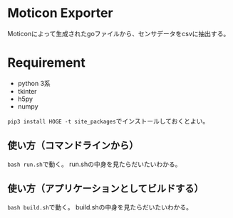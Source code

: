 # Moticon Exporter

Moticonによって生成されたgoファイルから、センサデータをcsvに抽出する。


# Requirement

* python 3系
* tkinter
* h5py
* numpy

`pip3 install HOGE -t site_packages`でインストールしておくとよい。


## 使い方（コマンドラインから）

`bash run.sh`で動く。
run.shの中身を見たらだいたいわかる。


## 使い方（アプリケーションとしてビルドする）

`bash build.sh`で動く。
build.shの中身を見たらだいたいわかる。

